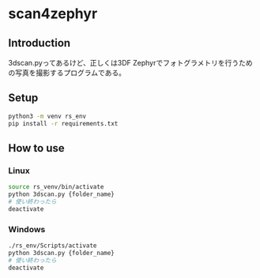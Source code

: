 # scan4zephyr

## Introduction

3dscan.pyってあるけど、正しくは3DF Zephyrでフォトグラメトリを行うための写真を撮影するプログラムである。

## Setup

```bash
python3 -m venv rs_env
pip install -r requirements.txt
```

## How to use

### Linux

```bash
source rs_venv/bin/activate
python 3dscan.py {folder_name}
# 使い終わったら
deactivate
```

### Windows

```bash
./rs_env/Scripts/activate
python 3dscan.py {folder_name}
# 使い終わったら
deactivate
```
